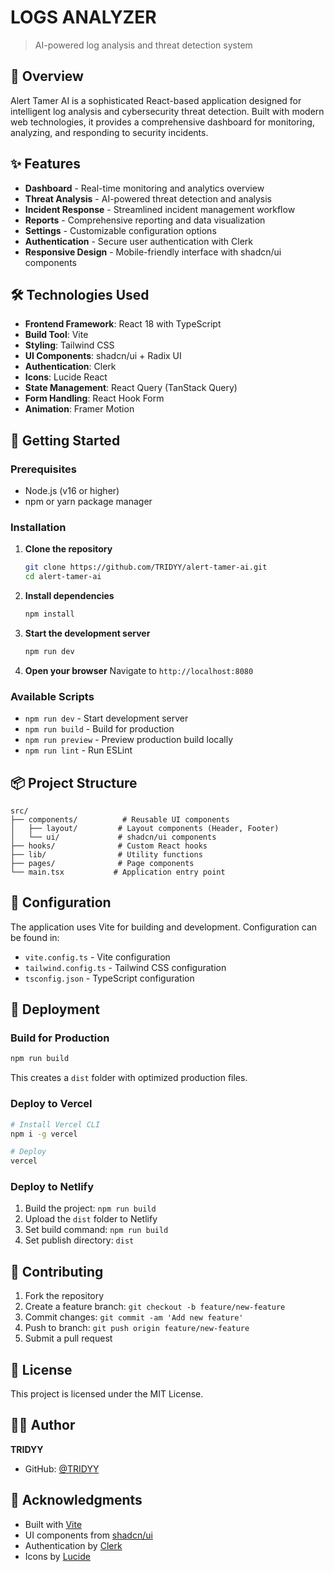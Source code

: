 # LOGS ANALYZER

> AI-powered log analysis and threat detection system

## 🚀 Overview

Alert Tamer AI is a sophisticated React-based application designed for intelligent log analysis and cybersecurity threat detection. Built with modern web technologies, it provides a comprehensive dashboard for monitoring, analyzing, and responding to security incidents.

## ✨ Features

- **Dashboard** - Real-time monitoring and analytics overview
- **Threat Analysis** - AI-powered threat detection and analysis
- **Incident Response** - Streamlined incident management workflow
- **Reports** - Comprehensive reporting and data visualization
- **Settings** - Customizable configuration options
- **Authentication** - Secure user authentication with Clerk
- **Responsive Design** - Mobile-friendly interface with shadcn/ui components

## 🛠️ Technologies Used

- **Frontend Framework**: React 18 with TypeScript
- **Build Tool**: Vite
- **Styling**: Tailwind CSS
- **UI Components**: shadcn/ui + Radix UI
- **Authentication**: Clerk
- **Icons**: Lucide React
- **State Management**: React Query (TanStack Query)
- **Form Handling**: React Hook Form
- **Animation**: Framer Motion

## 🚀 Getting Started

### Prerequisites

- Node.js (v16 or higher)
- npm or yarn package manager

### Installation

1. **Clone the repository**
   ```bash
   git clone https://github.com/TRIDYY/alert-tamer-ai.git
   cd alert-tamer-ai
   ```

2. **Install dependencies**
   ```bash
   npm install
   ```

3. **Start the development server**
   ```bash
   npm run dev
   ```

4. **Open your browser**
   Navigate to `http://localhost:8080`

### Available Scripts

- `npm run dev` - Start development server
- `npm run build` - Build for production
- `npm run preview` - Preview production build locally
- `npm run lint` - Run ESLint

## 📦 Project Structure

```
src/
├── components/          # Reusable UI components
│   ├── layout/         # Layout components (Header, Footer)
│   └── ui/             # shadcn/ui components
├── hooks/              # Custom React hooks
├── lib/                # Utility functions
├── pages/              # Page components
└── main.tsx           # Application entry point
```

## 🔧 Configuration

The application uses Vite for building and development. Configuration can be found in:

- `vite.config.ts` - Vite configuration
- `tailwind.config.ts` - Tailwind CSS configuration
- `tsconfig.json` - TypeScript configuration

## 🚀 Deployment

### Build for Production

```bash
npm run build
```

This creates a `dist` folder with optimized production files.

### Deploy to Vercel

```bash
# Install Vercel CLI
npm i -g vercel

# Deploy
vercel
```

### Deploy to Netlify

1. Build the project: `npm run build`
2. Upload the `dist` folder to Netlify
3. Set build command: `npm run build`
4. Set publish directory: `dist`

## 🤝 Contributing

1. Fork the repository
2. Create a feature branch: `git checkout -b feature/new-feature`
3. Commit changes: `git commit -am 'Add new feature'`
4. Push to branch: `git push origin feature/new-feature`
5. Submit a pull request

## 📄 License

This project is licensed under the MIT License.

## 👨‍💻 Author

**TRIDYY**
- GitHub: [@TRIDYY](https://github.com/TRIDYY)

## 🙏 Acknowledgments

- Built with [Vite](https://vitejs.dev/)
- UI components from [shadcn/ui](https://ui.shadcn.com/)
- Authentication by [Clerk](https://clerk.com/)
- Icons by [Lucide](https://lucide.dev/)
